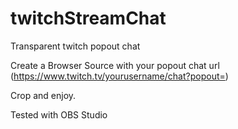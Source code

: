# twitchStreamChat
Transparent twitch popout chat

Create a Browser Source with your popout chat url (https://www.twitch.tv/yourusername/chat?popout=)

Crop and enjoy.

Tested with OBS Studio

